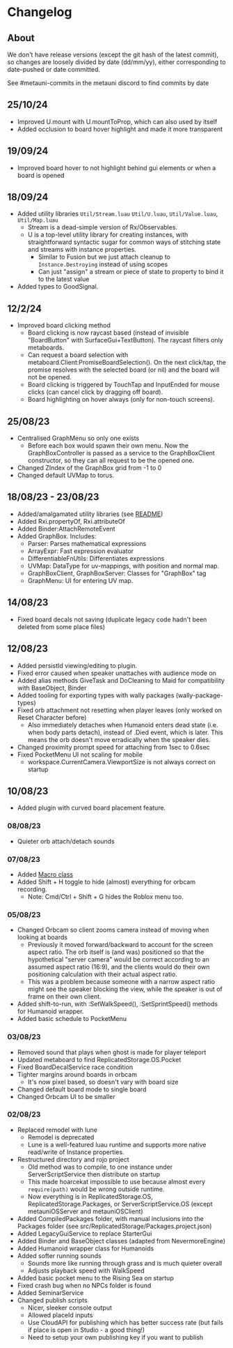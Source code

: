 # Changelog

## About
We don't have release versions (except the git hash of the latest commit),
so changes are loosely divided by date (dd/mm/yy), either corresponding to date-pushed or date committed.

See #metauni-commits in the metauni discord to find commits by date

## 25/10/24
- Improved U.mount with U.mountToProp, which can also used by itself
- Added occlusion to board hover highlight and made it more transparent

## 19/09/24
- Improved board hover to not highlight behind gui elements or when a board is opened

## 18/09/24
- Added utility libraries `Util/Stream.luau` `Util/U.luau`, `Util/Value.luau`, `Util/Map.luau`
	- Stream is a dead-simple version of Rx/Observables.
	- U is a top-level utility library for creating instances, with straightforward syntactic sugar
		for common ways of stitching state and streams with instance properties.
		- Similar to Fusion but we just attach cleanup to `Instance.Destroying` instead of using scopes
		- Can just "assign" a stream or piece of state to property to bind it to the latest value
- Added types to GoodSignal.

## 12/2/24
- Improved board clicking method
	- Board clicking is now raycast based (instead of invisible "BoardButton" with SurfaceGui+TextButton). The raycast filters only metaboards.
	- Can request a board selection with metaboard.Client:PromiseBoardSelection(). On the next click/tap, the promise resolves with the selected board (or nil) and the board will not be opened.
	- Board clicking is triggered by TouchTap and InputEnded for mouse clicks (can cancel click by dragging off board).
	- Board highlighting on hover always (only for non-touch screens).

## 25/08/23
- Centralised GraphMenu so only one exists
	- Before each box would spawn their own menu. Now the GraphBoxController is passed as a service to the GraphBoxClient constructor, so they can all request to be the opened one.
- Changed ZIndex of the GraphBox grid from -1 to 0
- Changed default UVMap to torus.

## 18/08/23 - 23/08/23
- Added/amalgamated utility libraries (see [README](./src/ReplicatedStorage/Util/README.md))
- Added Rxi.propertyOf, Rxi.attributeOf
- Added Binder:AttachRemoteEvent
- Added GraphBox. Includes:
	- Parser: Parses mathematical expressions
	- ArrayExpr: Fast expression evaluator
	- DifferentiableFnUtils: Differentiates expressions
	- UVMap: DataType for uv-mappings, with position and normal map.
	- GraphBoxClient, GraphBoxServer: Classes for "GraphBox" tag
	- GraphMenu: UI for entering UV map.

## 14/08/23
- Fixed board decals not saving (duplicate legacy code hadn't been deleted from some place files)

## 12/08/23
- Added persistId viewing/editing to plugin.
- Fixed error caused when speaker unattaches with audience mode on
- Added alias methods GiveTask and DoCleaning to Maid for compatibility with BaseObject, Binder
- Added tooling for exporting types with wally packages (wally-package-types)
- Fixed orb attachment not resetting when player leaves (only worked on Reset Character before)
	- Also immediately detaches when Humanoid enters dead state (i.e. when body parts detach), instead of .Died event, which is later. This means the orb doesn't move erradically when the speaker dies.
- Changed proximity prompt speed for attaching from 1sec to 0.6sec
- Fixed PocketMenu UI not scaling for mobile
	- workspace.CurrentCamera.ViewportSize is not always correct on startup

## 10/08/23
- Added plugin with curved board placement feature.

### 08/08/23
- Quieter orb attach/detach sounds

### 07/08/23
- Added [Macro class](./src/ReplicatedStorage/Util/Macro.lua)
- Added Shift + H toggle to hide (almost) everything for orbcam recording.
	- Note: Cmd/Ctrl + Shift + G hides the Roblox menu too.

### 05/08/23
- Changed Orbcam so client zooms camera instead of moving when looking at boards
	- Previously it moved forward/backward to account for the screen aspect ratio. The orb itself is (and was) positioned so that the hypothetical "server camera" would be correct according to an assumed aspect ratio (16:9), and the clients would do their own positioning calculation with their actual aspect ratio.
	- This was a problem because someone with a narrow aspect ratio might see the speaker blocking the view, while the speaker is out of frame on their own client.
- Added shift-to-run, with :SetWalkSpeed(), :SetSprintSpeed() methods for Humanoid wrapper.
- Added basic schedule to PocketMenu

### 03/08/23
- Removed sound that plays when ghost is made for player teleport
- Updated metaboard to find ReplicatedStorage.OS.Pocket
- Fixed BoardDecalService race condition
- Tighter margins around boards in orbcam
	- It's now pixel based, so doesn't vary with board size
- Changed default board mode to single board
- Changed Orbcam UI to be smaller

### 02/08/23
- Replaced remodel with lune
	- Remodel is deprecated
	- Lune is a well-featured luau runtime and supports more native read/write of Instance properties.
- Restructured directory and rojo project
	- Old method was to compile, to one instance under ServerScriptService then distribute on startup
	- This made hoarcekat impossible to use because almost every `require(path)` would be wrong outside runtime.
	- Now everything is in ReplicatedStorage.OS, ReplicatedStorage.Packages, or ServerScriptService.OS (except metauniOSServer and metauniOSClient)
- Added CompiledPackages folder, with manual inclusions into the Packages folder (see src/ReplicatedStorage/Packages.project.json)
- Added LegacyGuiService to replace StarterGui
- Added Binder and BaseObject classes (adapted from NevermoreEngine)
- Added Humanoid wrapper class for Humanoids
- Added softer running sounds
	- Sounds more like running through grass and is much quieter overall
	- Adjusts playback speed with WalkSpeed
- Added basic pocket menu to the Rising Sea on startup
- Fixed crash bug when no NPCs folder is found
- Added SeminarService
- Changed publish scripts
	- Nicer, sleeker console output
	- Allowed placeId inputs
	- Use CloudAPI for publishing which has better success rate (but fails if place is open in Studio - a good thing!)
	- Need to setup your own publishing key if you want to publish

